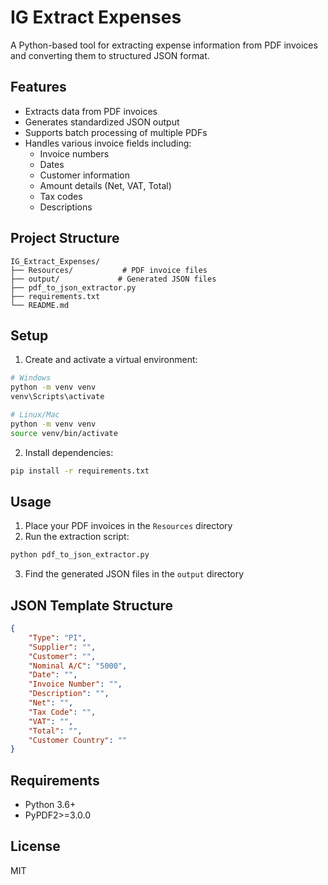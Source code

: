 # IG Extract Expenses

A Python-based tool for extracting expense information from PDF invoices and converting them to structured JSON format.

## Features

- Extracts data from PDF invoices
- Generates standardized JSON output
- Supports batch processing of multiple PDFs
- Handles various invoice fields including:
  - Invoice numbers
  - Dates
  - Customer information
  - Amount details (Net, VAT, Total)
  - Tax codes
  - Descriptions

## Project Structure

```
IG_Extract_Expenses/
├── Resources/           # PDF invoice files
├── output/             # Generated JSON files
├── pdf_to_json_extractor.py
├── requirements.txt
└── README.md
```

## Setup

1. Create and activate a virtual environment:
```bash
# Windows
python -m venv venv
venv\Scripts\activate

# Linux/Mac
python -m venv venv
source venv/bin/activate
```

2. Install dependencies:
```bash
pip install -r requirements.txt
```

## Usage

1. Place your PDF invoices in the `Resources` directory
2. Run the extraction script:
```bash
python pdf_to_json_extractor.py
```
3. Find the generated JSON files in the `output` directory

## JSON Template Structure

```json
{
    "Type": "PI",
    "Supplier": "",
    "Customer": "",
    "Nominal A/C": "5000",
    "Date": "",
    "Invoice Number": "",
    "Description": "",
    "Net": "",
    "Tax Code": "",
    "VAT": "",
    "Total": "",
    "Customer Country": ""
}
```

## Requirements

- Python 3.6+
- PyPDF2>=3.0.0

## License

MIT
